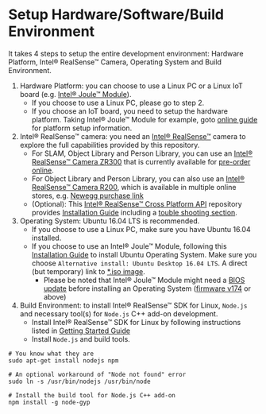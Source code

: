 # Setup Hardware/Software/Build Environment

It takes 4 steps to setup the entire development environment: Hardware Platform, Intel® RealSense™ Camera, Operating System and Build Environment.

1. Hardware Platform: you can choose to use a Linux PC or a Linux IoT board (e.g. [Intel® Joule™ Module](https://software.intel.com/en-us/iot/hardware/joule)).
    - If you choose to use a Linux PC, please go to step 2.
    - If you choose an IoT board, you need to setup the hardware platform. Taking Intel® Joule™ Module for example, goto [online guide](https://software.intel.com/en-us/node/721460) for platform setup information. 
1. Intel® RealSense™ camera: you need an [Intel® RealSense™](http://www.intel.com/content/www/us/en/architecture-and-technology/realsense-overview.html) camera to explore the full capabilities provided by this repository.
    - For SLAM, Object Library and Person Library, you can use an [Intel® RealSense™ Camera ZR300](https://newsroom.intel.com/chip-shots/intel-announces-tools-realsense-technology-development/) that is currently available for [pre-order online](https://click.intel.com/intelr-realsensetm-development-kit-featuring-the-zr300.html).
    - For Object Library and Person Library, you can also use an [Intel® RealSense™ Camera R200](https://software.intel.com/en-us/realsense/r200camera), which is available in multiple online stores, e.g. [Newegg purchase link](https://www.newegg.com/Product/Product.aspx?Item=9SIA7HN5J45184&ignorebbr=1&nm_mc=KNC-GoogleMKP-PC&cm_mmc=KNC-GoogleMKP-PC-_-pla-_-Motherboard+%2F+CPU+%2F+VGA+Sets-_-9SIA7HN5J45184&gclid=CKuoiPSi-tICFUtNfgodmPkPCw&gclsrc=aw.ds)
    - (Optional): This [Intel® RealSense™ Cross Platform API](https://github.com/IntelRealSense/librealsense) repository provides [Installation Guide](https://github.com/IntelRealSense/librealsense/blob/master/doc/installation.md) including a [touble shooting section](https://github.com/IntelRealSense/librealsense/blob/master/doc/installation.md#troubleshooting-installation-and-patch-related-issues).
1. Operating System: Ubuntu 16.04 LTS is recommended.
    - If you choose to use a Linux PC, make sure you have Ubuntu 16.04 installed.
    - If you choose to use an Intel® Joule™ Module, following this [Installation Guide](https://developer.ubuntu.com/core/get-started/intel-joule#alternative-install:-ubuntu-desktop-16.04-lts) to install Ubuntu Operating System. Make sure you choose `Alternative install: Ubuntu Desktop 16.04 LTS`. A direct (but temporary) link to [*.iso image](http://people.canonical.com/~platform/snappy/tuchuck/desktop-beta4/tuchuck-xenial-desktop-iso-20170109-0.iso).
      - Please be noted that Intel® Joule™ Module might need a [BIOS update](https://software.intel.com/en-us/flashing-the-bios-on-joule) before installing an Operating System ([firmware v174](https://downloadmirror.intel.com/26206/eng/Joule-Firmware-2016-12-18-174-Public.zip) or above)
1. Build Environment: to install Intel® RealSense™ SDK for Linux, `Node.js` and necessary tool(s) for `Node.js` C++ add-on development.
    - Install Intel® RealSense™ SDK for Linux by following instructions listed in [Getting Started Guide](https://software.intel.com/sites/products/realsense/intro/getting_started.html)
    - Install `Node.js` and build tools.

```
# You know what they are
sudo apt-get install nodejs npm

# An optional workaround of "Node not found" error
sudo ln -s /usr/bin/nodejs /usr/bin/node

# Install the build tool for Node.js C++ add-on
npm install -g node-gyp
```
